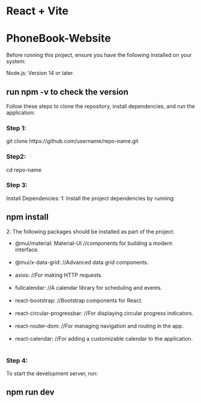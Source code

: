 
# React + Vite

# PhoneBook-Website

Before running this project, ensure you have the following installed on your system:

Node.js: Version 14 or later.

<h2>run npm -v to check the version</h2>

Follow these steps to clone the repository, install dependencies, and run the application:

<h3>Step 1:</h3>
git clone https://github.com/username/repo-name.git

<h3>Step2:</h3>
cd repo-name

<h3>Step 3: </h3>
Install Dependencies:
1: Install the project dependencies by running:
<h2>npm install </h2>

2: The following packages should be installed as part of the project:

- @mui/material: Material-UI  //components for building a modern interface.<br><br>
- @mui/x-data-grid: //Advanced data grid components.<br><br>
- axios: //For making HTTP requests.<br><br>
- fullcalendar: //A calendar library for scheduling and events.<br><br>
- react-bootstrap: //Bootstrap components for React.<br><br>
- react-circular-progressbar: //For displaying circular progress indicators.<br><br>
- react-router-dom: //For managing navigation and routing in the app.<br><br>
- react-calendar: //For adding a customizable calendar to the application.<br><br>

<h3>Step 4:</h3>
To start the development server, run:
<h2>npm run dev</h2>
